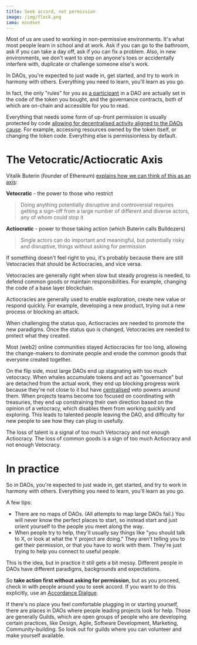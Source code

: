 ```yaml
---
title: Seek accord, not permission
image: /img/flock.png
iama: mindset
---
```


Most of us are used to working in non-permissive environments.  It's what most people learn in school and at work. Ask if you can go to the bathroom, ask if you can take a day off, ask if you can fix a problem.  Also, in new environments, we don't want to step on anyone's toes or accidentally interfere with, duplicate or challenge someone else's work.

In DAOs, you're expected to just wade in, get started, and try to work in harmony with others. Everything you need to learn, you'll learn as you go.

In fact, the only "rules" for you as [a participant]() in a DAO are actually set in the code of the token you bought, and the governance contracts, both of which are on-chain and accessible for you to read.

Everything that needs some form of up-front permission is usually protected by code [allowing for decentralised activity aligned to the DAOs cause]().  For example, accessing resources owned by the token itself, or changing the token code. Everything else is permissionless by default.

# The Vetocratic/Actiocratic Axis

Vitalik Buterin (founder of Ethereum) [explains how we can think of this as an axis](https://vitalik.ca/general/2021/12/19/bullveto.html):

**Vetocratic** - the power to those who restrict

> Doing anything potentially disruptive and controversial requires getting a sign-off from a large number of different and diverse actors, any of whom could stop it

**Actiocratic** - power to those taking action  (which Buterin calls Bulldozers)

> Single actors can do important and meaningful, but potentially risky and disruptive, things without asking for permission

If something doesn't feel right to you, it's probably because there are still Vetocracies that should be Actiocracies, and vice versa.

Vetocracies are generally right when slow but steady progress is needed, to defend common goods or maintain responsibilities. For example, changing the code of a base layer blockchain.

Actiocracies are generally used to enable exploration, create new value or respond quickly. For example, developing a new product, trying out a new process or blocking an attack.

When challenging the status quo, Actiocracies are needed to promote the new paradigms. Once the status quo is changed, Vetocracies are needed to protect what they created.

Most (web2) online communities stayed Actiocracies for too long, allowing the change-makers to dominate people and erode the common goods that everyone created together.

On the flip side, most large DAOs end up stagnating with too much vetocracy.  When whales accumulate tokens and act as "governance" but are detached from the actual work, they end up blocking progress work because they're not close to it but have [centralised]() veto powers around them.   When projects teams become too focused on coordinating with treasuries, they end up constraining their own direction based on the opinion of a vetocracy, which disables them from working quickly and exploring.  This leads to talented people leaving the DAO, and difficulty for new people to see how they can plug in usefully.

The loss of talent is a signal of too much Vetocracy and not enough Actiocracy.  The loss of common goods is a sign of too much Actiocracy and not enough Vetocracy.

# In practice

So in DAOs, you're expected to just wade in, get started, and try to work in harmony with others. Everything you need to learn, you'll learn as you go.

A few tips: 
- There are no maps of DAOs. (All attempts to map large DAOs fail.) You will never know the perfect places to start, so instead start and just orient yourself to the people you meet along the way.
- When people try to help, they'll usually say things like "you should talk to X, or look at what the Y project are doing."  They aren't telling you to get their permission, or that you have to work with them.  They're just trying to help you connect to useful people. 

This is the idea, but in practice it still gets a bit messy.  Different people in DAOs have different paradigms, backgrounds and expectations.

So **take action first without asking for permission**, but as you proceed, check in with people around you to seek accord.  If you want to do this explicitly, use an [Accordance Dialgue]().  

If there's no place you feel comfortable plugging in or starting yourself, there are places in DAOs where people leading projects look for help.  Those are generally Guilds, which are open groups of people who are developing certain practices, like Design, Agile, Software Development, Marketing, Community-building. So look out for guilds where you can volunteer and make yourself available.

